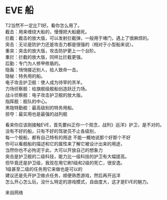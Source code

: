 # EVE 船

 T2当然不一定比T1好。看你怎么用了。  
 截击：用来缠绕大船的，慢慢把大船磨死。  
 拦截：截击的放大版，可以发射拦截弹，一般用于堵门，遇上了很麻烦的。  
 突击：无论是防护力还是攻击力都是很强的（相对于小型船来说）。  
 重突：突击的放大版，攻击防护更上一个台阶。  
 重拦：拦截的放大版，同样比拦截更强。  
 后勤：专门为人修甲修盾的。  
 隐轰：悄悄接近别人，给人致命一击。  
 隐秘：特务用的船。  
 电子攻击护卫舰：使人成为待宰的羔羊。  
 力场侦察舰：给旗舰级舰船创造跃迁力场。  
 战斗侦察舰：电子攻击护卫舰的放大版。  
 指挥舰：舰队的中心。  
 黑隐特勤舰：最高级别的特务用船。  
 掠夺：最实用也是最强的战列舰

 看来你应该刚接触EVE，首先要纠正你一个观念，战列》巡洋》护卫，是不对的。  
 没有不好的船，只有不好的驾驶员不止各级别，  
 每一个舰船，都有自己特有的用途 不能一概地说那个好那个不好  
 你可以看舰船的描述和它的属性来了解它被设计出来的用途，  
 当然你也不必拘泥于此，大可以开放自己的想象力  
 突击是护卫舰的二级科技，能力比一级科技的护卫有大幅提高。  
 但毕竟还是护卫级，我现在用它刷1级和2级的死亡，很安逸。  
 1级甚至二级的任务用它来做也是可以的  
 建议还是先开护卫做点任务，顺便熟悉游戏，然后再开巡洋  
 怎么开心怎么玩，没什么特定的游戏模式，自由度大，这才是EVE的魅力。



来自网络

